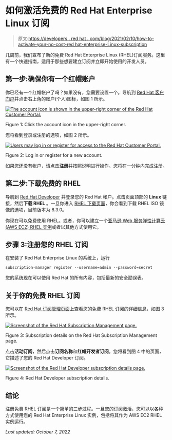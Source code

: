 # 如何激活免费的 Red Hat Enterprise Linux 订阅

> 原文:[https://developers . red hat . com/blog/2021/02/10/how-to-activate-your-no-cost-red hat-enterprise-Linux-subscription](https://developers.redhat.com/blog/2021/02/10/how-to-activate-your-no-cost-red-hat-enterprise-linux-subscription)

几周前，我们宣布了新的免费 Red Hat Enterprise Linux (RHEL)订阅服务。这里有一个快速指南，适用于那些想要建立订阅并立即开始使用的开发人员。

## 第一步:确保你有一个红帽账户

你已经有一个红帽帐户了吗？如果没有，您需要设置一个。导航到 [Red Hat 客户门户](https://access.redhat.com/)并点击右上角的账户(个人)图标，如图 1 所示。

[![The account icon is shown in the upper-right corner of the Red Hat Customer Portal.](../Images/c9b8b93b9af1ee2cf4d343828ba5e326.png "dl1")](/sites/default/files/blog/2021/02/dl1.png)

Figure 1: Click the account icon in the upper-right corner.

您将看到登录或注册的选项，如图 2 所示。

[![Users may log in or register for access to the Red Hat Customer Portal.](../Images/65e40a0bb2d6eea5b565131d7bc6232d.png "dl2")](/sites/default/files/blog/2021/02/dl2.png)

Figure 2: Log in or register for a new account.

如果您还没有帐户，请点击**注册**并按照说明进行操作。您将在一分钟内完成注册。

## 第二步:下载免费的 RHEL

导航到 [Red Hat Developer](https://developers.redhat.com/) 并登录您的 Red Hat 帐户。点击页面顶部的 **Linux** 链接，然后**下载 RHEL** 。一旦你进入 [RHEL 下载页面](https://developers.redhat.com/products/rhel/download)，你会看到下载 RHEL ISO 镜像的选项，目前版本为 8.3.0。

你现在可以免费使用 RHEL。或者，你可以建立一个[亚马逊 Web 服务弹性计算云(AWS EC2) RHEL 实例](https://dzone.com/articles/set-up-aws-ec2-instance-redhat-enterprise-linux-8)或者以其他方式使用它。

## 步骤 3:注册您的 RHEL 订阅

在安装了 Red Hat Enterprise Linux 的系统上，运行

```
subscription-manager register --username=admin --password=secret

```

您的系统现在可以使用 Red Hat 的所有内容，包括最新的安全勘误表。

## 关于你的免费 RHEL 订阅

您可以在 [Red Hat 订阅管理页面](https://access.redhat.com/management)上查看您的免费 RHEL 订阅的详细信息，如图 3 所示。

[![Screenshot of the Red Hat Subscription Management page.](../Images/fb6e5ee5e6558788f70984ee8cab9105.png "dl3")](/sites/default/files/blog/2021/02/dl3.png)

Figure 3: Subscription details on the Red Hat Subscription Management page.

点击**活动订阅**，然后点击**订阅名称**和**红帽开发者订阅**。您将看到图 4 中的页面，它描述了您的 Red Hat Developer 订阅。

[![Screenshot of the Red Hat Developer subscription details page.](../Images/4b7c0e91ae50d0a5d192240b79eb684b.png "dl4")](/sites/default/files/blog/2021/02/dl4.png)

Figure 4: Red Hat Developer subscription details.

## 结论

注册免费 RHEL 订阅是一个简单的三步过程。一旦您的订阅激活，您可以以各种方式使用您的 Red Hat Enterprise Linux 实例，包括将其作为 AWS EC2 RHEL 实例运行。

*Last updated: October 7, 2022*